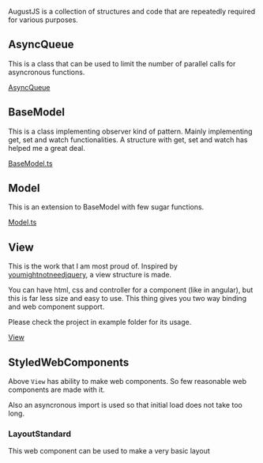 AugustJS is a collection of structures and code that are repeatedly required for various purposes.

## AsyncQueue

This is a class that can be used to limit the number of parallel calls for asyncronous functions.

[AsyncQueue](src/AsyncQueue)

## BaseModel

This is a class implementing observer kind of pattern.
Mainly implementing get, set and watch functionalities.
A structure with get, set and watch has helped me a great deal.

[BaseModel.ts](src/BaseModel/BaseModel.ts)

## Model

This is an extension to BaseModel with few sugar functions.

[Model.ts](src/Model/Model.ts)

## View

This is the work that I am most proud of. Inspired by [youmightnotneedjquery](https://youmightnotneedjquery.com/), a view structure is made.

You can have html, css and controller for a component (like in angular), but this is far less size and easy to use. This thing gives you two way binding and web component support.

Please check the project in example folder for its usage.

[View](src/View)

## StyledWebComponents

Above ```View``` has ability to make web components. So few reasonable web components are made with it.

Also an asyncronous import is used so that initial load does not take too long.

### LayoutStandard

This web component can be used to make a very basic layout